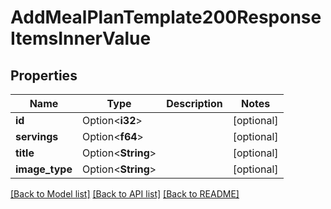 # AddMealPlanTemplate200ResponseItemsInnerValue

## Properties

Name | Type | Description | Notes
------------ | ------------- | ------------- | -------------
**id** | Option<**i32**> |  | [optional]
**servings** | Option<**f64**> |  | [optional]
**title** | Option<**String**> |  | [optional]
**image_type** | Option<**String**> |  | [optional]

[[Back to Model list]](../README.md#documentation-for-models) [[Back to API list]](../README.md#documentation-for-api-endpoints) [[Back to README]](../README.md)


